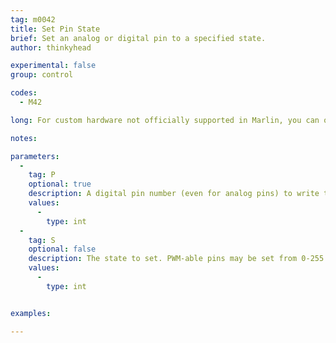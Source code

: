 ```yaml
---
tag: m0042
title: Set Pin State
brief: Set an analog or digital pin to a specified state.
author: thinkyhead

experimental: false
group: control

codes:
  - M42

long: For custom hardware not officially supported in Marlin, you can often just connect up an unused pin and use `M42` to control it.

notes:

parameters:
  -
    tag: P
    optional: true
    description: A digital pin number (even for analog pins) to write to. (`LED_PIN` if omitted)
    values:
      -
        type: int
  -
    tag: S
    optional: false
    description: The state to set. PWM-able pins may be set from 0-255.
    values:
      -
        type: int


examples:

---
```

